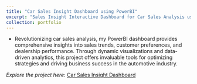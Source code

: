 ```yaml
---
title: "Car Sales Insight Dashboard using PowerBI"
excerpt: "Sales Insight Interactive Dashboard for Car Sales Analysis using Power BI"
collection: portfolio
---
```


* Revolutionizing car sales analysis, my PowerBI dashboard provides comprehensive insights into sales trends, customer preferences, and dealership performance. Through dynamic visualizations and data-driven analytics, 
this project offers invaluable tools for optimizing strategies and driving business success in the automotive industry.

_Explore the project here_: [Car Sales Insight Dashboard](https://www.novypro.com/profile_projects/dhanasekar)
